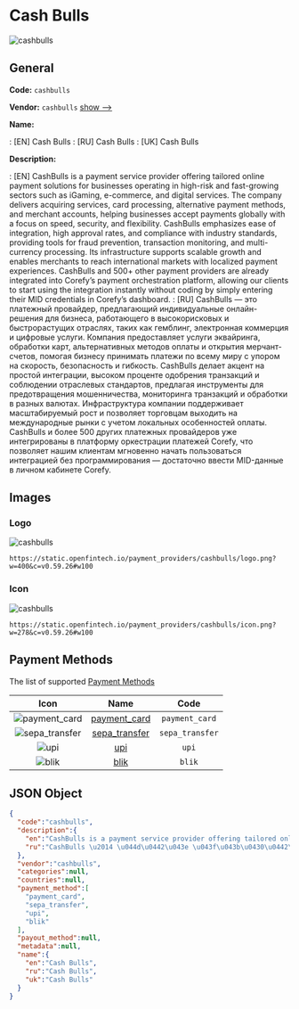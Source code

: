 
# Cash Bulls 
![cashbulls](https://static.openfintech.io/payment_providers/cashbulls/logo.png?w=400&c=v0.59.26#w100)  

## General 
 
**Code:** `cashbulls` 
 
**Vendor:** `cashbulls` [show -->](/vendors/cashbulls/) 
 
**Name:** 
 
:	[EN] Cash Bulls 
:	[RU] Cash Bulls 
:	[UK] Cash Bulls 
 
**Description:** 
 
: [EN] CashBulls is a payment service provider offering tailored online payment solutions for businesses operating in high-risk and fast-growing sectors such as iGaming, e-commerce, and digital services. The company delivers acquiring services, card processing, alternative payment methods, and merchant accounts, helping businesses accept payments globally with a focus on speed, security, and flexibility. CashBulls emphasizes ease of integration, high approval rates, and compliance with industry standards, providing tools for fraud prevention, transaction monitoring, and multi-currency processing. Its infrastructure supports scalable growth and enables merchants to reach international markets with localized payment experiences. CashBulls and 500+ other payment providers are already integrated into Corefy’s payment orchestration platform, allowing our clients to start using the integration instantly without coding by simply entering their MID credentials in Corefy’s dashboard. 
: [RU] CashBulls — это платежный провайдер, предлагающий индивидуальные онлайн-решения для бизнеса, работающего в высокорисковых и быстрорастущих отраслях, таких как гемблинг, электронная коммерция и цифровые услуги. Компания предоставляет услуги эквайринга, обработки карт, альтернативных методов оплаты и открытия мерчант-счетов, помогая бизнесу принимать платежи по всему миру с упором на скорость, безопасность и гибкость. CashBulls делает акцент на простой интеграции, высоком проценте одобрения транзакций и соблюдении отраслевых стандартов, предлагая инструменты для предотвращения мошенничества, мониторинга транзакций и обработки в разных валютах. Инфраструктура компании поддерживает масштабируемый рост и позволяет торговцам выходить на международные рынки с учетом локальных особенностей оплаты. CashBulls и более 500 других платежных провайдеров уже интегрированы в платформу оркестрации платежей Corefy, что позволяет нашим клиентам мгновенно начать пользоваться интеграцией без программирования — достаточно ввести MID-данные в личном кабинете Corefy. 
 

## Images 

### Logo 
 
![cashbulls](https://static.openfintech.io/payment_providers/cashbulls/logo.png?w=400&c=v0.59.26#w100)  

```
https://static.openfintech.io/payment_providers/cashbulls/logo.png?w=400&c=v0.59.26#w100
```  

### Icon 
 
![cashbulls](https://static.openfintech.io/payment_providers/cashbulls/icon.png?w=278&c=v0.59.26#w100)  

```
https://static.openfintech.io/payment_providers/cashbulls/icon.png?w=278&c=v0.59.26#w100
```  

## Payment Methods 
 
The list of supported [Payment Methods](/payment-methods/) 

|Icon|Name|Code| 
|:---:|:---:|:---:| 
|![payment_card](https://static.openfintech.io/payment_methods/payment_card/icon.svg?w=278&c=v0.59.26#w100) |[payment_card](/payment-methods/payment_card/)|`payment_card`| 
|![sepa_transfer](https://static.openfintech.io/payment_methods/sepa_transfer/icon.svg?w=278&c=v0.59.26#w100) |[sepa_transfer](/payment-methods/sepa_transfer/)|`sepa_transfer`| 
|![upi](https://static.openfintech.io/payment_methods/upi/icon.svg?w=278&c=v0.59.26#w100) |[upi](/payment-methods/upi/)|`upi`| 
|![blik](https://static.openfintech.io/payment_methods/blik/icon.png?w=278&c=v0.59.26#w100) |[blik](/payment-methods/blik/)|`blik`| 
 

## JSON Object 

```json
{
  "code":"cashbulls",
  "description":{
    "en":"CashBulls is a payment service provider offering tailored online payment solutions for businesses operating in high-risk and fast-growing sectors such as iGaming, e-commerce, and digital services. The company delivers acquiring services, card processing, alternative payment methods, and merchant accounts, helping businesses accept payments globally with a focus on speed, security, and flexibility. CashBulls emphasizes ease of integration, high approval rates, and compliance with industry standards, providing tools for fraud prevention, transaction monitoring, and multi-currency processing. Its infrastructure supports scalable growth and enables merchants to reach international markets with localized payment experiences. CashBulls and 500+ other payment providers are already integrated into Corefy\u2019s payment orchestration platform, allowing our clients to start using the integration instantly without coding by simply entering their MID credentials in Corefy\u2019s dashboard.",
    "ru":"CashBulls \u2014 \u044d\u0442\u043e \u043f\u043b\u0430\u0442\u0435\u0436\u043d\u044b\u0439 \u043f\u0440\u043e\u0432\u0430\u0439\u0434\u0435\u0440, \u043f\u0440\u0435\u0434\u043b\u0430\u0433\u0430\u044e\u0449\u0438\u0439 \u0438\u043d\u0434\u0438\u0432\u0438\u0434\u0443\u0430\u043b\u044c\u043d\u044b\u0435 \u043e\u043d\u043b\u0430\u0439\u043d-\u0440\u0435\u0448\u0435\u043d\u0438\u044f \u0434\u043b\u044f \u0431\u0438\u0437\u043d\u0435\u0441\u0430, \u0440\u0430\u0431\u043e\u0442\u0430\u044e\u0449\u0435\u0433\u043e \u0432 \u0432\u044b\u0441\u043e\u043a\u043e\u0440\u0438\u0441\u043a\u043e\u0432\u044b\u0445 \u0438 \u0431\u044b\u0441\u0442\u0440\u043e\u0440\u0430\u0441\u0442\u0443\u0449\u0438\u0445 \u043e\u0442\u0440\u0430\u0441\u043b\u044f\u0445, \u0442\u0430\u043a\u0438\u0445 \u043a\u0430\u043a \u0433\u0435\u043c\u0431\u043b\u0438\u043d\u0433, \u044d\u043b\u0435\u043a\u0442\u0440\u043e\u043d\u043d\u0430\u044f \u043a\u043e\u043c\u043c\u0435\u0440\u0446\u0438\u044f \u0438 \u0446\u0438\u0444\u0440\u043e\u0432\u044b\u0435 \u0443\u0441\u043b\u0443\u0433\u0438. \u041a\u043e\u043c\u043f\u0430\u043d\u0438\u044f \u043f\u0440\u0435\u0434\u043e\u0441\u0442\u0430\u0432\u043b\u044f\u0435\u0442 \u0443\u0441\u043b\u0443\u0433\u0438 \u044d\u043a\u0432\u0430\u0439\u0440\u0438\u043d\u0433\u0430, \u043e\u0431\u0440\u0430\u0431\u043e\u0442\u043a\u0438 \u043a\u0430\u0440\u0442, \u0430\u043b\u044c\u0442\u0435\u0440\u043d\u0430\u0442\u0438\u0432\u043d\u044b\u0445 \u043c\u0435\u0442\u043e\u0434\u043e\u0432 \u043e\u043f\u043b\u0430\u0442\u044b \u0438 \u043e\u0442\u043a\u0440\u044b\u0442\u0438\u044f \u043c\u0435\u0440\u0447\u0430\u043d\u0442-\u0441\u0447\u0435\u0442\u043e\u0432, \u043f\u043e\u043c\u043e\u0433\u0430\u044f \u0431\u0438\u0437\u043d\u0435\u0441\u0443 \u043f\u0440\u0438\u043d\u0438\u043c\u0430\u0442\u044c \u043f\u043b\u0430\u0442\u0435\u0436\u0438 \u043f\u043e \u0432\u0441\u0435\u043c\u0443 \u043c\u0438\u0440\u0443 \u0441 \u0443\u043f\u043e\u0440\u043e\u043c \u043d\u0430 \u0441\u043a\u043e\u0440\u043e\u0441\u0442\u044c, \u0431\u0435\u0437\u043e\u043f\u0430\u0441\u043d\u043e\u0441\u0442\u044c \u0438 \u0433\u0438\u0431\u043a\u043e\u0441\u0442\u044c. CashBulls \u0434\u0435\u043b\u0430\u0435\u0442 \u0430\u043a\u0446\u0435\u043d\u0442 \u043d\u0430 \u043f\u0440\u043e\u0441\u0442\u043e\u0439 \u0438\u043d\u0442\u0435\u0433\u0440\u0430\u0446\u0438\u0438, \u0432\u044b\u0441\u043e\u043a\u043e\u043c \u043f\u0440\u043e\u0446\u0435\u043d\u0442\u0435 \u043e\u0434\u043e\u0431\u0440\u0435\u043d\u0438\u044f \u0442\u0440\u0430\u043d\u0437\u0430\u043a\u0446\u0438\u0439 \u0438 \u0441\u043e\u0431\u043b\u044e\u0434\u0435\u043d\u0438\u0438 \u043e\u0442\u0440\u0430\u0441\u043b\u0435\u0432\u044b\u0445 \u0441\u0442\u0430\u043d\u0434\u0430\u0440\u0442\u043e\u0432, \u043f\u0440\u0435\u0434\u043b\u0430\u0433\u0430\u044f \u0438\u043d\u0441\u0442\u0440\u0443\u043c\u0435\u043d\u0442\u044b \u0434\u043b\u044f \u043f\u0440\u0435\u0434\u043e\u0442\u0432\u0440\u0430\u0449\u0435\u043d\u0438\u044f \u043c\u043e\u0448\u0435\u043d\u043d\u0438\u0447\u0435\u0441\u0442\u0432\u0430, \u043c\u043e\u043d\u0438\u0442\u043e\u0440\u0438\u043d\u0433\u0430 \u0442\u0440\u0430\u043d\u0437\u0430\u043a\u0446\u0438\u0439 \u0438 \u043e\u0431\u0440\u0430\u0431\u043e\u0442\u043a\u0438 \u0432 \u0440\u0430\u0437\u043d\u044b\u0445 \u0432\u0430\u043b\u044e\u0442\u0430\u0445. \u0418\u043d\u0444\u0440\u0430\u0441\u0442\u0440\u0443\u043a\u0442\u0443\u0440\u0430 \u043a\u043e\u043c\u043f\u0430\u043d\u0438\u0438 \u043f\u043e\u0434\u0434\u0435\u0440\u0436\u0438\u0432\u0430\u0435\u0442 \u043c\u0430\u0441\u0448\u0442\u0430\u0431\u0438\u0440\u0443\u0435\u043c\u044b\u0439 \u0440\u043e\u0441\u0442 \u0438 \u043f\u043e\u0437\u0432\u043e\u043b\u044f\u0435\u0442 \u0442\u043e\u0440\u0433\u043e\u0432\u0446\u0430\u043c \u0432\u044b\u0445\u043e\u0434\u0438\u0442\u044c \u043d\u0430 \u043c\u0435\u0436\u0434\u0443\u043d\u0430\u0440\u043e\u0434\u043d\u044b\u0435 \u0440\u044b\u043d\u043a\u0438 \u0441 \u0443\u0447\u0435\u0442\u043e\u043c \u043b\u043e\u043a\u0430\u043b\u044c\u043d\u044b\u0445 \u043e\u0441\u043e\u0431\u0435\u043d\u043d\u043e\u0441\u0442\u0435\u0439 \u043e\u043f\u043b\u0430\u0442\u044b. CashBulls \u0438 \u0431\u043e\u043b\u0435\u0435 500 \u0434\u0440\u0443\u0433\u0438\u0445 \u043f\u043b\u0430\u0442\u0435\u0436\u043d\u044b\u0445 \u043f\u0440\u043e\u0432\u0430\u0439\u0434\u0435\u0440\u043e\u0432 \u0443\u0436\u0435 \u0438\u043d\u0442\u0435\u0433\u0440\u0438\u0440\u043e\u0432\u0430\u043d\u044b \u0432 \u043f\u043b\u0430\u0442\u0444\u043e\u0440\u043c\u0443 \u043e\u0440\u043a\u0435\u0441\u0442\u0440\u0430\u0446\u0438\u0438 \u043f\u043b\u0430\u0442\u0435\u0436\u0435\u0439 Corefy, \u0447\u0442\u043e \u043f\u043e\u0437\u0432\u043e\u043b\u044f\u0435\u0442 \u043d\u0430\u0448\u0438\u043c \u043a\u043b\u0438\u0435\u043d\u0442\u0430\u043c \u043c\u0433\u043d\u043e\u0432\u0435\u043d\u043d\u043e \u043d\u0430\u0447\u0430\u0442\u044c \u043f\u043e\u043b\u044c\u0437\u043e\u0432\u0430\u0442\u044c\u0441\u044f \u0438\u043d\u0442\u0435\u0433\u0440\u0430\u0446\u0438\u0435\u0439 \u0431\u0435\u0437 \u043f\u0440\u043e\u0433\u0440\u0430\u043c\u043c\u0438\u0440\u043e\u0432\u0430\u043d\u0438\u044f \u2014 \u0434\u043e\u0441\u0442\u0430\u0442\u043e\u0447\u043d\u043e \u0432\u0432\u0435\u0441\u0442\u0438 MID-\u0434\u0430\u043d\u043d\u044b\u0435 \u0432 \u043b\u0438\u0447\u043d\u043e\u043c \u043a\u0430\u0431\u0438\u043d\u0435\u0442\u0435 Corefy."
  },
  "vendor":"cashbulls",
  "categories":null,
  "countries":null,
  "payment_method":[
    "payment_card",
    "sepa_transfer",
    "upi",
    "blik"
  ],
  "payout_method":null,
  "metadata":null,
  "name":{
    "en":"Cash Bulls",
    "ru":"Cash Bulls",
    "uk":"Cash Bulls"
  }
}
```  

